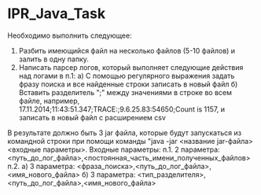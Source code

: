 # IPR_Java_Task
Необходимо выполнить следующее:
1. Разбить имеющийся файл на несколько файлов (5-10 файлов) и залить в одну папку.
2. Написать парсер логов, который выполняет следующие действия над логами в п.1:
   а) С помощью регулярного выражения задать фразу поиска и все найденные строки записать в новый файл
   б) Вставить разделитель ";"  между значениями в строке во всем файле, например, 17.11.2014;11:43:51.347;TRACE:;9.6.25.83:54650;Count is 1157, и записать в новый файл с расширением csv 

В результате должно быть 3 jar файла, которые будут запускаться из командной строки при помощи команды "java -jar <название jar-файла> <входные параметры>.
Входные параметры:
п.1. 2 параметра: <путь_до_лог_файла>,<постоянная_часть_имени_полученных_файлов> 
п.2. а) 3 параметра: <фраза_поиска>,<путь_до_лог_файла>,<имя_нового_файла>
     б) 3 параметра: <тип_разделителя>,<путь_до_лог_файла>,<имя_нового_файла>
